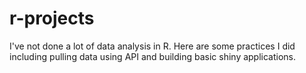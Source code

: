 # r-projects

I've not done a lot of data analysis in R. 
Here are some practices I did including pulling data using API and building basic shiny applications.
